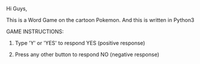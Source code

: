 Hi Guys,

This is a Word Game on the cartoon Pokemon.
And this is written in Python3

GAME INSTRUCTIONS:

1. Type 'Y' or 'YES' to respond YES (positive response)

2. Press any other button to respond NO (negative response)
